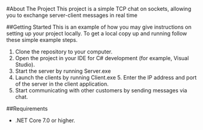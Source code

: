 #About The Project
This project is a simple TCP chat on sockets, allowing you to exchange server-client messages in real time


##Getting Started
This is an example of how you may give instructions on setting up your project locally. To get a local copy up and running follow these simple example steps.
1. Clone the repository to your computer.
2. Open the project in your IDE for C# development (for example, Visual Studio).
3. Start the server by running Server.exe
4. Launch the clients by running
Client.exe 5. Enter the IP address and port of the server in the client application.
6. Start communicating with other customers by sending messages via chat.

##Requirements
- .NET Core 7.0 or higher.

